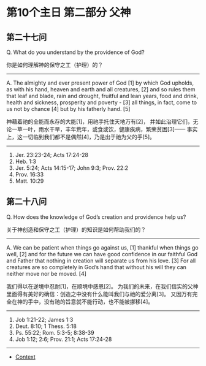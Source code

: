 # 第10个主日 第二部分 父神

## 第二十七问

Q. What do you understand by the providence of God?

你是如何理解神的保守之工（护理）的？

---

A. The almighty and ever present power of God [1]
by which God upholds, as with his hand,
heaven and earth and all creatures, [2]
and so rules them that leaf and blade, rain and drought,
fruitful and lean years, food and drink,
health and sickness, prosperity and poverty - [3]
all things, in fact, come to us not by chance [4]
but by his fatherly hand. [5]

神藉着祂的全能而永存的大能[1]，用祂手托住天地万有[2]，
并如此治理它们，无论一草一叶，雨水干旱，丰年荒年，或食或饮，健康疾病，繁荣贫困[3]——
事实上，这一切临到我们都不是偶然[4]，乃是出于祂为父的手[5]。

---

1. Jer. 23:23-24; Acts 17:24-28
2. Heb. 1:3
3. Jer. 5:24; Acts 14:15-17; John 9:3; Prov. 22:2
4. Prov. 16:33
5. Matt. 10:29

## 第二十八问

Q. How does the knowledge of God’s creation and providence help us?

关于神创造和保守之工（护理）的知识是如何帮助我们的？

---

A. We can be patient when things go against us, [1]
thankful when things go well, [2]
and for the future we can have good confidence in our faithful God and Father
that nothing in creation will separate us from his love. [3]
For all creatures are so completely in God’s hand
that without his will they can neither move nor be moved. [4]

我们得以在逆境中忍耐[1]，在顺境中感恩[2]。
为我们的未来，在我们信实的父神里面得有美好的确信：创造之中没有什么能叫我们与祂的爱分离[3]。
又因万有完全在神的手中，没有祂的旨意就不能行动，也不能被挪移[4]。

---

1. Job 1:21-22; James 1:3
2. Deut. 8:10; 1 Thess. 5:18
3. Ps. 55:22; Rom. 5:3-5; 8:38-39
4. Job 1:12; 2:6; Prov. 21:1; Acts 17:24-28

----

* [Context](./welcome)